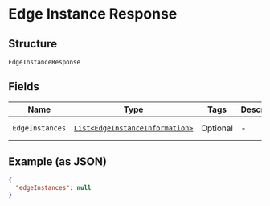 
# Edge Instance Response

## Structure

`EdgeInstanceResponse`

## Fields

| Name | Type | Tags | Description | Getter | Setter |
|  --- | --- | --- | --- | --- | --- |
| `EdgeInstances` | [`List<EdgeInstanceInformation>`](../../doc/models/edge-instance-information.md) | Optional | - | List<EdgeInstanceInformation> getEdgeInstances() | setEdgeInstances(List<EdgeInstanceInformation> edgeInstances) |

## Example (as JSON)

```json
{
  "edgeInstances": null
}
```


